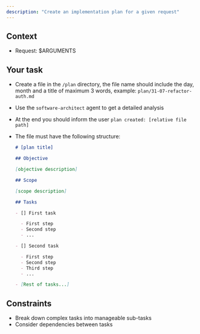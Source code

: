 ```yaml
---
description: "Create an implementation plan for a given request"
---
```


## Context

- Request: $ARGUMENTS

## Your task

- Create a file in the `/plan` directory, the file name should include the day, month and a title of maximum 3 words, example: `plan/31-07-refactor-auth.md`
- Use the `software-architect` agent to get a detailed analysis
- At the end you should inform the user `plan created: [relative file path]`
- The file must have the following structure:

  ```markdown
  # [plan title]

  ## Objective

  [objective description]

  ## Scope

  [scope description]

  ## Tasks

  - [] First task

    - First step
    - Second step
    - ...

  - [] Second task

    - First step
    - Second step
    - Third step
    - ...

  - [Rest of tasks...]
  ```

## Constraints

- Break down complex tasks into manageable sub-tasks
- Consider dependencies between tasks
